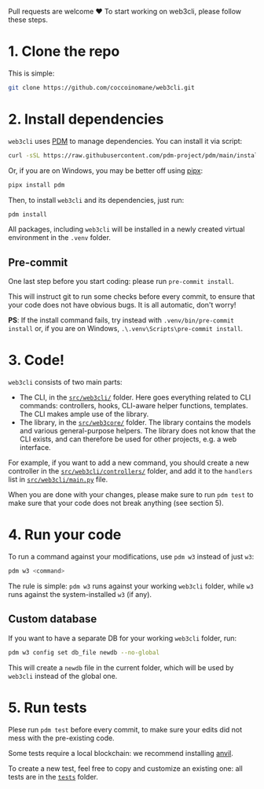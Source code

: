 Pull requests are welcome ❤️ To start working on web3cli, please follow these steps.

# 1. Clone the repo

This is simple:

```bash
git clone https://github.com/coccoinomane/web3cli.git
```

# 2. Install dependencies

`web3cli` uses [PDM](https://github.com/pdm-project/pdm/) to manage dependencies. You can install it via script:

```bash
curl -sSL https://raw.githubusercontent.com/pdm-project/pdm/main/install-pdm.py | python3 -
```

Or, if you are on Windows, you may be better off using [pipx](https://pypa.github.io/pipx/):

```bash
pipx install pdm
```

Then, to install `web3cli` and its dependencies, just run:

```bash
pdm install
```

All packages, including `web3cli` will be installed in a newly created virtual environment in the `.venv` folder.

## Pre-commit

One last step before you start coding: please run `pre-commit install`.

This will instruct git to run some checks before every commit, to ensure that your code does not have obvious bugs. It is all automatic, don't worry!

**PS**: If the install command fails, try instead with `.venv/bin/pre-commit install` or, if you are on Windows, `.\.venv\Scripts\pre-commit install`.


# 3. Code!

`web3cli` consists of two main parts:

- The CLI, in the [`src/web3cli/`](./src/web3cli/) folder. Here goes everything related to CLI commands: controllers, hooks, CLI-aware helper functions, templates. The CLI makes ample use of the library.
- The library, in the [`src/web3core/`](src/web3core/) folder. The library contains the models and various general-purpose helpers. The library does not know that the CLI exists, and can therefore be used for other projects, e.g. a web interface.

For example, if you want to add a new command, you should create a new
controller in the [`src/web3cli/controllers/`](./src/web3cli/controllers/) folder, and add it
to the `handlers` list in [`src/web3cli/main.py`](./src/web3cli/main.py) file.

When you are done with your changes, please make sure to run `pdm test` to make
sure that your code does not break anything (see section 5).

# 4. Run your code

To run a command against your modifications, use `pdm w3` instead of just `w3`:

```bash
pdm w3 <command>
```

The rule is simple: `pdm w3` runs against your working `web3cli` folder, while `w3` runs against the system-installed `w3` (if any).

## Custom database

If you want to have a separate DB for your working `web3cli` folder, run:

```bash
pdm w3 config set db_file newdb --no-global
```

This will create a `newdb` file in the current folder, which will be used by `web3cli` instead of the global one.

# 5. Run tests

Plese run `pdm test` before every commit, to make sure your edits did not mess with the pre-existing code.

Some tests require a local blockchain: we recommend installing [anvil](https://github.com/foundry-rs/foundry/blob/master/README.md#installation).

To create a new test, feel free to copy and customize an existing one: all tests are in the [`tests`](./tests) folder.


